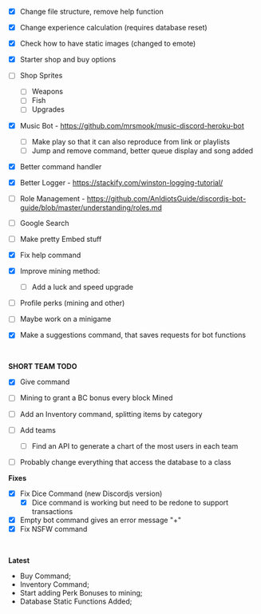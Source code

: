 - [x] Change file structure, remove help function
- [x] Change experience calculation (requires database reset)
- [x] Check how to have static images (changed to emote)
- [x] Starter shop and buy options 
- [ ] Shop Sprites
  - [ ] Weapons
  - [ ] Fish
  - [ ] Upgrades
- [x] Music Bot - https://github.com/mrsmook/music-discord-heroku-bot
  - [ ] Make play so that it can also reproduce from link or playlists
  - [ ] Jump and remove command, better queue display and song added
- [x] Better command handler
- [x] Better Logger - https://stackify.com/winston-logging-tutorial/
- [ ] Role Management - https://github.com/AnIdiotsGuide/discordjs-bot-guide/blob/master/understanding/roles.md
- [ ] Google Search
- [ ] Make pretty Embed stuff
- [x] Fix help command
- [x] Improve mining method:
  - [ ] Add a luck and speed upgrade
- [ ] Profile perks (mining and other)
- [ ] Maybe work on a minigame


- [x] Make a suggestions command, that saves requests for bot functions


&nbsp;

**SHORT TEAM TODO**
- [x] Give command
- [ ] Mining to grant a BC bonus every block Mined
- [ ] Add an Inventory command, splitting items by category
- [ ] Add teams
  - [ ] Find an API to generate a chart of the most users in each team
- [ ] Probably change everything that access the database to a class


**Fixes**
- [x] Fix Dice Command (new Discordjs version)
  - [x] Dice command is working but need to be redone to support transactions
- [x] Empty bot command gives an error message "+"
- [x] Fix NSFW command

&nbsp;

**Latest**
- Buy Command;
- Inventory Command;
- Start adding Perk Bonuses to mining;
- Database Static Functions Added;